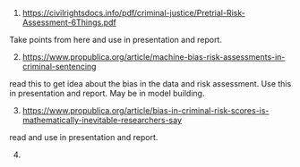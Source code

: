 1. https://civilrightsdocs.info/pdf/criminal-justice/Pretrial-Risk-Assessment-6Things.pdf 

Take points from here and use in presentation and report. 


2. https://www.propublica.org/article/machine-bias-risk-assessments-in-criminal-sentencing 

read this to get idea about the bias in the data and risk assessment.  Use this in presentation and report. May be in model building. 

3. https://www.propublica.org/article/bias-in-criminal-risk-scores-is-mathematically-inevitable-researchers-say

read and use in presentation and report. 

4. 